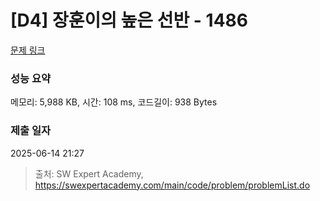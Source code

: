 # [D4] 장훈이의 높은 선반 - 1486 

[문제 링크](https://swexpertacademy.com/main/code/problem/problemDetail.do?contestProbId=AV2b7Yf6ABcBBASw) 

### 성능 요약

메모리: 5,988 KB, 시간: 108 ms, 코드길이: 938 Bytes

### 제출 일자

2025-06-14 21:27



> 출처: SW Expert Academy, https://swexpertacademy.com/main/code/problem/problemList.do